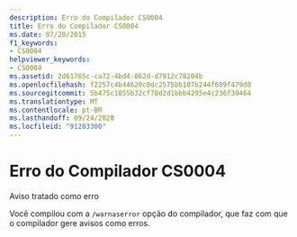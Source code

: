 ```yaml
---
description: Erro do Compilador CS0004
title: Erro do Compilador CS0004
ms.date: 07/20/2015
f1_keywords:
- CS0004
helpviewer_keywords:
- CS0004
ms.assetid: 2d61765c-ca72-4bd4-862d-d7912c78204b
ms.openlocfilehash: f2257c4b44620c0dc2575bb107b244f609f479d0
ms.sourcegitcommit: 5b475c1855b32cf78d2d1bbb4295e4c236f39464
ms.translationtype: MT
ms.contentlocale: pt-BR
ms.lasthandoff: 09/24/2020
ms.locfileid: "91203300"
---
```

# <a name="compiler-error-cs0004"></a>Erro do Compilador CS0004

Aviso tratado como erro  
  
 Você compilou com a `/warnaserror` opção do compilador, que faz com que o compilador gere avisos como erros.
